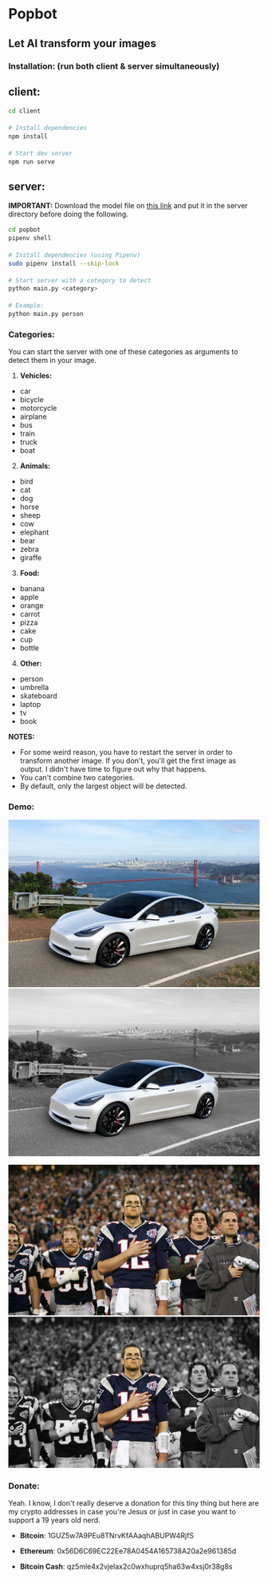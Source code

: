 # Popbot
## Let AI transform your images

### Installation: (run both client & server simultaneously)
## client:
````bash
cd client

# Install dependencies
npm install

# Start dev server
npm run serve

````

## server:

**IMPORTANT:** Download the model file on [this link](https://github.com/matterport/Mask_RCNN/releases/download/v2.0/mask_rcnn_coco.h5) and put it in the server directory before doing the following.
````bash
cd popbot
pipenv shell

# Install dependencies (using Pipenv)
sudo pipenv install --skip-lock

# Start server with a category to detect
python main.py <category>

# Example:
python main.py person
````
### Categories:
You can start the server with one of these categories as arguments to detect them in your image.

1. **Vehicles:**
* car
* bicycle
* motorcycle
* airplane
* bus
* train
* truck
* boat

2. **Animals:**
* bird
* cat
* dog
* horse
* sheep
* cow
* elephant
* bear
* zebra
* giraffe

3. **Food:**
* banana
* apple
* orange
* carrot
* pizza
* cake
* cup
* bottle

4. **Other:**
* person
* umbrella
* skateboard
* laptop
* tv
* book

**NOTES:**
- For some weird reason, you have to restart the server in order to transform another image. If you don't, you'll get the first image as output. I didn't have time to figure out why that happens.
- You can't combine two categories.
- By default, only the largest object will be detected.

### Demo:

<p align="center">
<img src="demo/tesla.jpg">
<img src="demo/newtesla.jpg">
</p>
<p align="center">
<img src="demo/brady.jpg">
<img src="demo/newbrady.jpg">
</p>


### Donate:

Yeah. I know, I don't really deserve a donation for this tiny thing but here are my crypto addresses in case you're Jesus or just in case you want to support a 19 years old nerd.

* **Bitcoin**: 1GUZ5w7A9PEu8TNrvKfAAaqhABUPW4RjfS

* **Ethereum**: 0x56D6C69EC22Ee78A0454A165738A20a2e961385d

* **Bitcoin Cash**: qz5mle4x2vjelax2c0wxhuprq5ha63w4xsj0r38g8s
